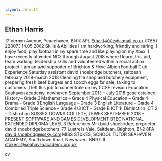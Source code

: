 ```yaml
---
layout: default
---
```



## Ethan Harris
17 Vernon Avenue, Peacehaven, BN10 8PL
Ethan1400@hotmail.co.uk
07881 228073
14.05.2002
Skills & Abilities
I am hardworking, friendly and caring.  I enjoy food, play football in my spare time and like playing on my Xbox.  I have recently attended NCS through August 2018 where I learnt first aid, team working, leadership skills and volunteered within a social action project.  I am an avid supporter of Brighton & Hove Albion Football Club
Experience
Saturday assistant david shoebridge butchers, saltdean
february 2018-march 2018
Cleaning the shop and butchery equipment, preparing fresh beef burgers and scotch eggs for sale, talking to customers.  I left this job to concentrate on my GCSE revision
Education
Seahaven academy, newhaven   September 2013 – July 2018
gcse obtained
History – Grade 3
Mathematics – Grade 4
Physical Education – Grade 4
Drama – Grade 3
English Language – Grade 3
English Literature – Grade 4
Combined Triple Science – Grade 4/3
ICT – Grade B
ICT 1- Distinction
ICT 2 – Distinction
SUSSEX DOWNS COLLEGE, LEWES   SEPTEMBER 2018 – PRESENT
SOFTWARE AND GAMES DEVELOPMENT BTEC NATIONAL EXTENDED DIPLOMA LEVEL 3
References
Mr david shoebridge, proprietor
david shoebridge butchers,
77 Lustrells Vale, Saltdean, Brighton, BN2 8FA
david.shoebridge@sky.com
MISS STOKES, SCHOOL TUTOR
SEAHAVEN ACADEMY,
Southdown Road, Newhaven, BN9 9JL 
stokesn@seahavenacademy.org.uk 

cv
